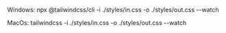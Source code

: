 Windows:
npx @tailwindcss/cli -i ./styles/in.css -o ./styles/out.css --watch

MacOs:
tailwindcss -i ./styles/in.css -o ./styles/out.css --watch
